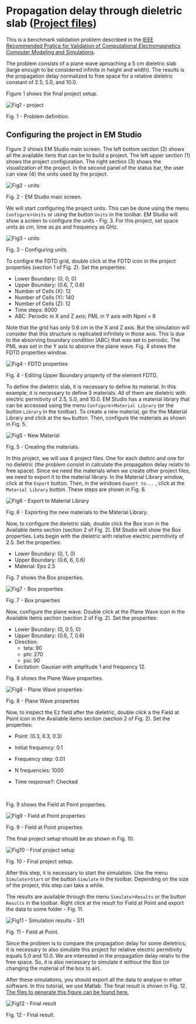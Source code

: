 # Propagation delay through dieletric slab ([Project files](prj_microstrip_low_pass_filter.emstudio))

[][1]

This is a benchmark validation problem described in the [IEEE Recommended Pratice for Validation of Computational Electromagnetics Computer Modeling and Simulations][1].

The problem consists of a plane wave aproaching a 5 cm dieletric slab (large enough to be considered infinite in height and width). The results is the propagation delay normalized to free space for a relative dieletric constant of 2.5, 5.0, and 10.0.

Figure 1 shows the final project setup.

 

![Fig1 - project](figs/fig1.png)

Fig. 1 - Problem definition.

## Configuring the project in EM Studio

Figure 2 shows EM Studio main screen. The left bottom section (2) shows all the available itens that can be to build a project. The left upper section (1) shows the project configuration. The right section (3) shows the visualization of the project. In the second panel of the status bar, the user can view (4) the units used by the project.



![Fig2 - units](figs/fig2.png)

Fig. 2 - EM Studio main screen.



We will start configuring the project units. This can be done using the menu `Configure`>`Units` or using the button `Units` in the toolbar. EM Studio will show a screen to configure the units - Fig. 3. For this project, set space units as cm, time as ps and frequency as GHz.

![Fig3 - units](figs/fig3.png)

Fig. 3 - Configuring units.



To configre the FDTD grid, double click at the FDTD icon in the project properties (section 1 of Fig. 2). Set the properties:

- Lower Boundary: (0, 0, 0)
- Upper Boundary: (0.6, 7, 0.6)
- Number of Cells (X): 12
- Number of Cells (Y): 140
- Number of Cells (Z): 12
- Time steps: 8000
- ABC: Periodic in X and Z axis; PML in Y axis with Npml = 8


Note that the grid has only 0.6 cm in the X and Z axis. But the simulation will consider that this structure is replicated infinitely in those axis. This is due to the absorving boundary condition (ABC) that was set to periodic. The PML was set in the Y axis to absorve the plane wave. Fig. 4 shows the FDTD properties window.

![Fig4 - FDTD properties](figs/fig4.png)

Fig. 4 - Editing Upper Boundary property of the element FDTD.



To define the dieletric slab, it is necessary to define its material. In this example, it is necessary to define 3 materials. All of them are dieletric with electric permitivity of 2.5, 5.0, and 10.0. EM Studio has a material library that can be accessed using the menu `Configure`>`Material Library` (or the button `Library` in the toolbar). To create a new material, go the the Material Library and click at the `New` button. Then, configure the materials as shown in Fig. 5.

![Fig5 - New Material](figs/fig5.png)

Fig. 5 - Creating the materials.

In this project, we will use 4 project files. One for each dieltric and one for no dieletric (the problem consist in calculate the propagation delay relativ to free space). Since we need the materials when we create other project files, we need to export it to the material library. In the Material Library window, click at the `Export` button. Then, in the windows `Export to...` , click at the `Material Library` button. These steps are shown in Fig. 6.

![Fig6 - Export to Material Library](figs/fig6.png)

Fig. 6 - Exporting the new materials to the Material Library.

Now, to configure the dieletric slab, double click the Box icon in the Available items section (section 2 of Fig. 2). EM Studio will show the Box properties. Lets begin with the dieletric with relative electric permitivity of 2.5. Set the properties:

- Lower Boundary: (0, 1, 0)
- Upper Boundary: (0.6, 6, 0.6)
- Material: Eps 2.5

Fig. 7 shows the Box properties. 

![Fig7 - Box properties](figs/fig7.png)

Fig. 7 - Box properties



Now, configure the plane wave. Double click at the Plane Wave icon in the Available items section (section 2 of Fig. 2). Set the properties:

- Lower Boundary: (0, 0.5, 0)
- Upper Boundary: (0.6, 7, 0.6)
- Direction:
  - teta: 90
  - phi: 270
  - psi: 90
- Excitation: Gausian with amplitude 1 and frequency 12.

Fig. 8 shows the Plane Wave properties. 

![Fig8 - Plane Wave properties](figs/fig8.png)

Fig. 8 - Plane Wave properties



Now, to inspect the Ez field after the dieletric, double click a the Field at Point icon in the Available items section (section 2 of Fig. 2). Set the properties:

- Point: (0.3, 6.3, 0.3)

- Initial frequency: 0.1

- Frequency step: 0.01

- N frequencies: 1000

- Time response?: Checked

  ​

Fig. 9 shows the Field at Point properties. 

![Fig9 - Field at Point properties](figs/fig9.png)

Fig. 9 - Field at Point properties



The final project setup should be as shown in Fig. 10.

![Fig10 - Final project setup](figs/fig10.png)

Fig. 10 - Final project setup.



After this step, it is necessary to start the simulation. Use the menu `Simulate`>`Start` or the button `Simulate` in the toolbar. Depending on the size of the project, this step can take a while.

The results are available through the menu `Simulate`>`Results` or the button `Results` in the toolbar. Right click at the result for Field at Point and export the data to some folder - Fig. 11. 



![Fig11 - Simulation results - S11](figs/fig11.png)

Fig. 11 - Field at Point.



Since the problem is to compare the propagation delay for some dieletrics, it is necessary to also simulate this project for relative electric permitivity equals 5.0 and 10.0. We are interested in the propagation delay relativ to the free space. So, it is also necessary to simulate it without the Box (or changing the material of the box to air).

After these simulations, you should export all the data to analyse in other software. In this tutorial, we use Matlab. The final result is shown in Fig. 12. [The files to generate this figure can be found here.](comparison.rar)



![Fig12 - Final result](figs/fig12.png)

Fig. 12 - Final result.



[1]: https://doi.org/10.1109/IEEESTD.2011.5721917